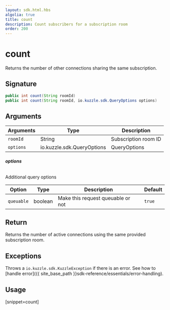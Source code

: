 ```yaml
---
layout: sdk.html.hbs
algolia: true
title: count
description: Count subscribers for a subscription room
order: 200
---
```


# count

Returns the number of other connections sharing the same subscription.

## Signature

```java
public int count(String roomId)
public int count(String roomId, io.kuzzle.sdk.QueryOptions options)
```

## Arguments

| Arguments    | Type    | Description |
|--------------|---------|-------------|
| ``roomId`` | String | Subscription room ID |
| `options` | io.kuzzle.sdk.QueryOptions | QueryOptions |

###### **options**

Additional query options

| Option     | Type    | Description                       | Default |
| ---------- | ------- | --------------------------------- | ------- |
| `queuable` | boolean | Make this request queuable or not | `true`  |

## Return

Returns the number of active connections using the same provided subscription room.

## Exceptions

Throws a `io.kuzzle.sdk.KuzzleException` if there is an error. See how to [handle error]({{ site_base_path }}sdk-reference/essentials/error-handling).

## Usage

[snippet=count]
